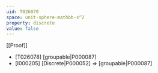 ```yaml
---
uid: T026079
space: unit-sphere-mathbb-s^2
property: discrete
value: false
---
```

[[Proof]]

* [T026078] [groupable|P000087]
* [I000205] [Discrete|P000052] => [groupable|P000087]

